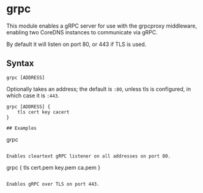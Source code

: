 # grpc

This module enables a gRPC server for use with the grpcproxy middleware, enabling
two CoreDNS instances to communicate via gRPC.

By default it will listen on port 80, or 443 if TLS is used.

## Syntax

~~~
grpc [ADDRESS]
~~~

Optionally takes an address; the default is `:80`, unless
tls is configured, in which case it is `:443`.

~~~
grpc [ADDRESS] {
	tls cert key cacert
}

## Examples

~~~
grpc
~~~

Enables cleartext gRPC listener on all addresses on port 80.

~~~
grpc {
	tls cert.pem key.pem ca.pem
}
~~~

Enables gRPC over TLS on port 443.
